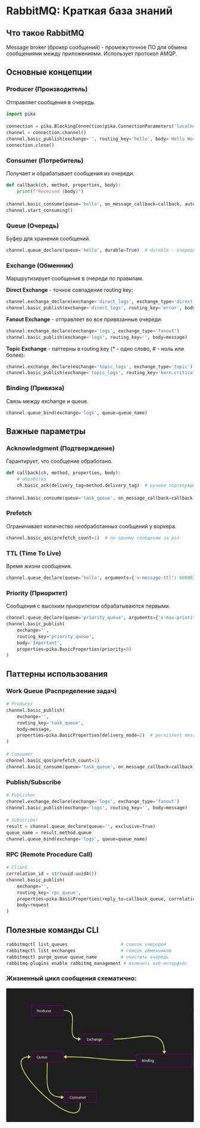 # RabbitMQ: Краткая база знаний

## Что такое RabbitMQ
Message broker (брокер сообщений) - промежуточное ПО для обмена сообщениями между приложениями. Использует протокол AMQP.

## Основные концепции

### Producer (Производитель)
Отправляет сообщения в очередь.
```python
import pika

connection = pika.BlockingConnection(pika.ConnectionParameters('localhost'))
channel = connection.channel()
channel.basic_publish(exchange='', routing_key='hello', body='Hello World!')
connection.close()
```

### Consumer (Потребитель)
Получает и обрабатывает сообщения из очереди.
```python
def callback(ch, method, properties, body):
    print(f"Received {body}")

channel.basic_consume(queue='hello', on_message_callback=callback, auto_ack=True)
channel.start_consuming()
```

### Queue (Очередь)
Буфер для хранения сообщений.
```python
channel.queue_declare(queue='hello', durable=True)  # durable - очередь переживет перезапуск
```

### Exchange (Обменник)
Маршрутизирует сообщения в очереди по правилам.

**Direct Exchange** - точное совпадение routing key:
```python
channel.exchange_declare(exchange='direct_logs', exchange_type='direct')
channel.basic_publish(exchange='direct_logs', routing_key='error', body=message)
```

**Fanout Exchange** - отправляет во все привязанные очереди:
```python
channel.exchange_declare(exchange='logs', exchange_type='fanout')
channel.basic_publish(exchange='logs', routing_key='', body=message)
```

**Topic Exchange** - паттерны в routing key (* - одно слово, # - ноль или более):
```python
channel.exchange_declare(exchange='topic_logs', exchange_type='topic')
channel.basic_publish(exchange='topic_logs', routing_key='kern.critical', body=message)
```

### Binding (Привязка)
Связь между exchange и queue.
```python
channel.queue_bind(exchange='logs', queue=queue_name)
```

## Важные параметры

### Acknowledgment (Подтверждение)
Гарантирует, что сообщение обработано.
```python
def callback(ch, method, properties, body):
    # обработка
    ch.basic_ack(delivery_tag=method.delivery_tag)  # ручное подтверждение

channel.basic_consume(queue='task_queue', on_message_callback=callback, auto_ack=False)
```

### Prefetch
Ограничивает количество необработанных сообщений у воркера.
```python
channel.basic_qos(prefetch_count=1)  # по одному сообщению за раз
```

### TTL (Time To Live)
Время жизни сообщения.
```python
channel.queue_declare(queue='hello', arguments={'x-message-ttl': 60000})  # 60 секунд
```

### Priority (Приоритет)
Сообщения с высоким приоритетом обрабатываются первыми.
```python
channel.queue_declare(queue='priority_queue', arguments={'x-max-priority': 10})
channel.basic_publish(
    exchange='',
    routing_key='priority_queue',
    body='Important',
    properties=pika.BasicProperties(priority=9)
)
```

## Паттерны использования

### Work Queue (Распределение задач)
```python
# Producer
channel.basic_publish(
    exchange='',
    routing_key='task_queue',
    body=message,
    properties=pika.BasicProperties(delivery_mode=2)  # persistent message
)

# Consumer
channel.basic_qos(prefetch_count=1)
channel.basic_consume(queue='task_queue', on_message_callback=callback)
```

### Publish/Subscribe
```python
# Publisher
channel.exchange_declare(exchange='logs', exchange_type='fanout')
channel.basic_publish(exchange='logs', routing_key='', body=message)

# Subscriber
result = channel.queue_declare(queue='', exclusive=True)
queue_name = result.method.queue
channel.queue_bind(exchange='logs', queue=queue_name)
```

### RPC (Remote Procedure Call)
```python
# Client
correlation_id = str(uuid.uuid4())
channel.basic_publish(
    exchange='',
    routing_key='rpc_queue',
    properties=pika.BasicProperties(reply_to=callback_queue, correlation_id=correlation_id),
    body=request
)
```

## Полезные команды CLI
```bash
rabbitmqctl list_queues                    # список очередей
rabbitmqctl list_exchanges                 # список обменников
rabbitmqctl purge_queue queue_name         # очистить очередь
rabbitmq-plugins enable rabbitmq_management # включить веб-интерфейс
```
### Жизненный цикл сообщения схематично:

![img.png](images/img.png)